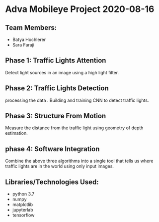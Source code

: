 # Adva Mobileye Project 2020-08-16
## Team Members:
* Batya Hochlerer
* Sara Faraji

## Phase 1: Traffic Lights Attention
Detect light sources in an image using a high light filter.
## Phase 2: Traffic Lights Detection
processing the data . Building and training CNN to detect traffic lights.
## Phase 3: Structure From Motion
Measure the distance from the traffic light using geometry of depth estimation.
## phase 4: Software Integration
Combine the above three algorithms into a single tool that tells us where traffic lights are in the world using only input images.

## Libraries/Technologies Used:
* python 3.7
* numpy
* matplotlib
* jupyterlab
* tensorflow
